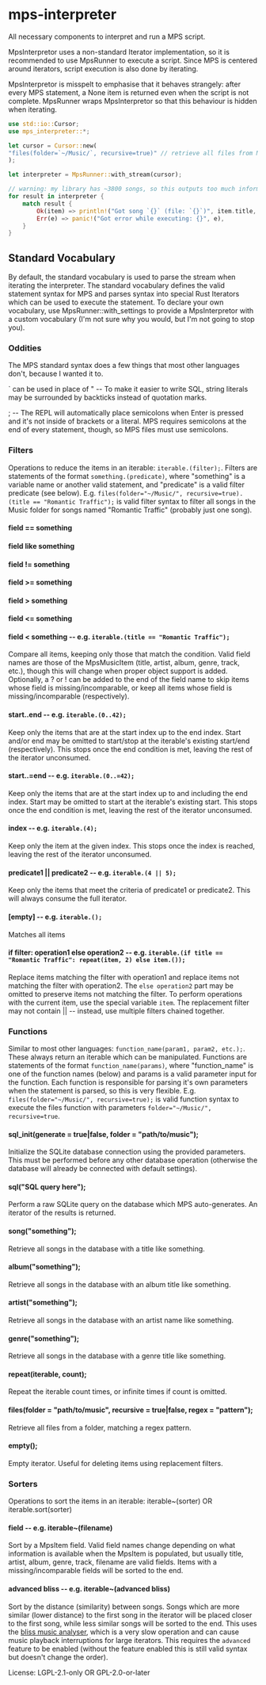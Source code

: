 # mps-interpreter

All necessary components to interpret and run a MPS script.

MpsInterpretor uses a non-standard Iterator implementation,
so it is recommended to use MpsRunner to execute a script.
Since MPS is centered around iterators, script execution is also done by iterating.

MpsInterpretor is misspelt to emphasise that it behaves strangely:
after every MPS statement, a None item is returned even when the script is not complete.
MpsRunner wraps MpsInterpretor so that this behaviour is hidden when iterating.

```rust
use std::io::Cursor;
use mps_interpreter::*;

let cursor = Cursor::new(
"files(folder=`~/Music/`, recursive=true)" // retrieve all files from Music folder
);

let interpreter = MpsRunner::with_stream(cursor);

// warning: my library has ~3800 songs, so this outputs too much information to be useful.
for result in interpreter {
    match result {
        Ok(item) => println!("Got song `{}` (file: `{}`)", item.title, item.filename),
        Err(e) => panic!("Got error while executing: {}", e),
    }
}
```

## Standard Vocabulary
By default, the standard vocabulary is used to parse the stream when iterating the interpreter.
The standard vocabulary defines the valid statement syntax for MPS and parses syntax into special Rust Iterators which can be used to execute the statement.
To declare your own vocabulary, use MpsRunner::with_settings to provide a MpsInterpretor with a custom vocabulary (I'm not sure why you would, but I'm not going to stop you).

### Oddities
The MPS standard syntax does a few things that most other languages don't, because I wanted it to.

\` can be used in place of " -- To make it easier to write SQL, string literals may be surrounded by backticks instead of quotation marks.

; -- The REPL will automatically place semicolons when Enter is pressed and it's not inside of brackets or a literal. MPS requires semicolons at the end of every statement, though, so MPS files must use semicolons.

### Filters
Operations to reduce the items in an iterable: `iterable.(filter);`.
Filters are statements of the format `something.(predicate)`, where "something" is a variable name or another valid statement, and "predicate" is a valid filter predicate (see below).
E.g. `files(folder="~/Music/", recursive=true).(title == "Romantic Traffic");` is valid filter syntax to filter all songs in the Music folder for songs named "Romantic Traffic" (probably just one song).

#### field == something

#### field like something

#### field != something

#### field >= something

#### field > something

#### field <= something

#### field < something -- e.g. `iterable.(title == "Romantic Traffic");`

Compare all items, keeping only those that match the condition. Valid field names are those of the MpsMusicItem (title, artist, album, genre, track, etc.), though this will change when proper object support is added. Optionally, a ? or ! can be added to the end of the field name to skip items whose field is missing/incomparable, or keep all items whose field is missing/incomparable (respectively).

#### start..end -- e.g. `iterable.(0..42);`

Keep only the items that are at the start index up to the end index. Start and/or end may be omitted to start/stop at the iterable's existing start/end (respectively). This stops once the end condition is met, leaving the rest of the iterator unconsumed.

#### start..=end -- e.g. `iterable.(0..=42);`

Keep only the items that are at the start index up to and including the end index. Start may be omitted to start at the iterable's existing start. This stops once the end condition is met, leaving the rest of the iterator unconsumed.

#### index -- e.g. `iterable.(4);`

Keep only the item at the given index. This stops once the index is reached, leaving the rest of the iterator unconsumed.

#### predicate1 || predicate2 -- e.g. `iterable.(4 || 5);`

Keep only the items that meet the criteria of predicate1 or predicate2. This will always consume the full iterator.

#### [empty] -- e.g. `iterable.();`

Matches all items

#### if filter: operation1 else operation2 -- e.g. `iterable.(if title == "Romantic Traffic": repeat(item, 2) else item.());`

Replace items matching the filter with operation1 and replace items not matching the filter with operation2. The `else operation2` part may be omitted to preserve items not matching the filter. To perform operations with the current item, use the special variable `item`. The replacement filter may not contain || -- instead, use multiple filters chained together.

### Functions
Similar to most other languages: `function_name(param1, param2, etc.);`.
These always return an iterable which can be manipulated.
Functions are statements of the format `function_name(params)`, where "function_name" is one of the function names (below) and params is a valid parameter input for the function.
Each function is responsible for parsing it's own parameters when the statement is parsed, so this is very flexible.
E.g. `files(folder="~/Music/", recursive=true);` is valid function syntax to execute the files function with parameters `folder="~/Music/", recursive=true`.


#### sql_init(generate = true|false, folder = "path/to/music");

Initialize the SQLite database connection using the provided parameters. This must be performed before any other database operation (otherwise the database will already be connected with default settings).

#### sql("SQL query here");

Perform a raw SQLite query on the database which MPS auto-generates. An iterator of the results is returned.

#### song("something");

Retrieve all songs in the database with a title like something.

#### album("something");

Retrieve all songs in the database with an album title like something.

#### artist("something");

Retrieve all songs in the database with an artist name like something.

#### genre("something");

Retrieve all songs in the database with a genre title like something.

#### repeat(iterable, count);

Repeat the iterable count times, or infinite times if count is omitted.

#### files(folder = "path/to/music", recursive = true|false, regex = "pattern");

Retrieve all files from a folder, matching a regex pattern.

#### empty();

Empty iterator. Useful for deleting items using replacement filters.

### Sorters
Operations to sort the items in an iterable: iterable~(sorter) OR iterable.sort(sorter)

#### field -- e.g. iterable~(filename)

Sort by a MpsItem field. Valid field names change depending on what information is available when the MpsItem is populated, but usually title, artist, album, genre, track, filename are valid fields. Items with a missing/incomparable fields will be sorted to the end.

#### advanced bliss -- e.g. iterable~(advanced bliss)

Sort by the distance (similarity) between songs. Songs which are more similar (lower distance) to the first song in the iterator will be placed closer to the first song, while less similar songs will be sorted to the end. This uses the [bliss music analyser](https://github.com/polochon-street/bliss-rs), which is a very slow operation and can cause music playback interruptions for large iterators. This requires the `advanced` feature to be enabled (without the feature enabled this is still valid syntax but doesn't change the order).


License: LGPL-2.1-only OR GPL-2.0-or-later
